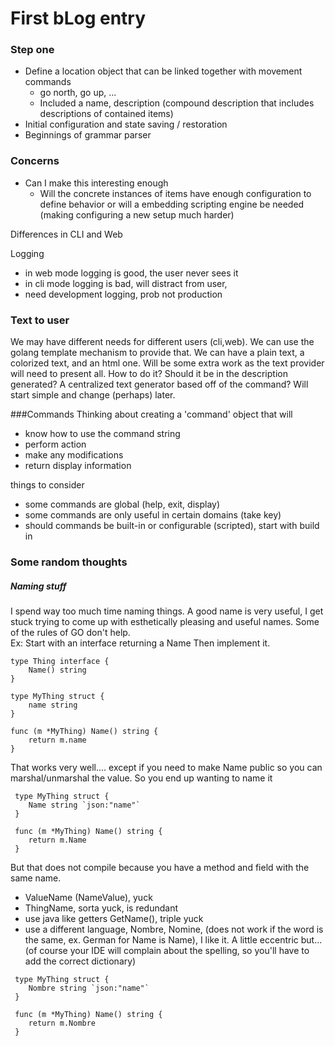 # First bLog entry

### Step one

- Define a location object that can be linked together with movement commands
    - go north, go up, ...
    - Included a name, description (compound description that includes descriptions of contained items)
- Initial configuration and state saving / restoration
- Beginnings of grammar parser  


### Concerns
- Can I make this interesting enough
    - Will the concrete instances of items have enough configuration to define behavior
    or will a embedding scripting engine be needed (making configuring a new setup much harder)


Differences in CLI and Web

Logging 
- in web mode logging is good, the user never sees it
- in cli mode logging is bad, will distract from user, 
- need development logging, prob not production 

### Text to user
We may have different needs for different users (cli,web).  We can use the golang 
template mechanism to provide that. We can have a plain text, a colorized text, and an html one.
Will be some extra work as the text provider will need to present all.
How to do it?  Should it be in the description generated?  A centralized text generator based 
off of the command?  Will start simple and change (perhaps) later.


###Commands
Thinking about creating a 'command' object that will 
- know how to use the command string
- perform action
- make any modifications 
- return display information

things to consider
- some commands are global (help, exit, display)
- some commands are only useful in certain domains (take key)
- should commands be built-in or configurable (scripted), start with build in



### Some random thoughts

##### Naming stuff
I spend way too much time naming things.  A good name is very useful, I get
stuck trying to come up with esthetically pleasing and useful names.
Some of the rules of GO don't help.  
Ex:
Start with an interface returning a Name
Then implement it.

```
type Thing interface {
	Name() string
}

type MyThing struct {
	name string
}

func (m *MyThing) Name() string {
	return m.name
}
```

That works very well.... except if you need to make Name public so you 
can marshal/unmarshal the value.  So you end up wanting to name it 
```
 type MyThing struct {
 	Name string `json:"name"`
 }
 
 func (m *MyThing) Name() string {
 	return m.Name
 }
```
But that does not compile because you have a method and field with the same name.
* ValueName (NameValue), yuck
* ThingName, sorta yuck, is redundant   
* use java like getters GetName(), triple yuck  
* use a different language, Nombre, Nomine, 
(does not work if the word is the same, ex. German for Name is Name), I like it.  A little eccentric but...
(of course your IDE will complain about the spelling, so you'll have to add the correct dictionary)

```
 type MyThing struct {
 	Nombre string `json:"name"`
 }
 
 func (m *MyThing) Name() string {
 	return m.Nombre
 }
```


